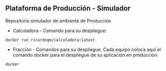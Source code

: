 ## Plataforma de Producción - Simulador

Repositorio simulador de ambiente de Producción

* Calculadora - Comando para su despliegue:
```
docker run ricardoqm/calculadora:latest

```

* Fracción - Comandos para su despliegue. Cada equipo coloca aquí el comando docker para el despliegue de su aplicación en producción:
```
docker 

```
